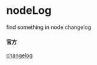 nodeLog
=======

find something in node changelog

#### 官方

[changelog](http://nodejs.org/changelog.html)
